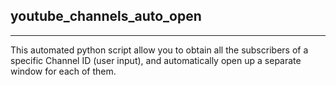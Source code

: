 ## youtube_channels_auto_open
--- 
This automated python script allow you to obtain all the subscribers of a specific Channel ID (user input), and automatically open up a separate window for each of them. 
